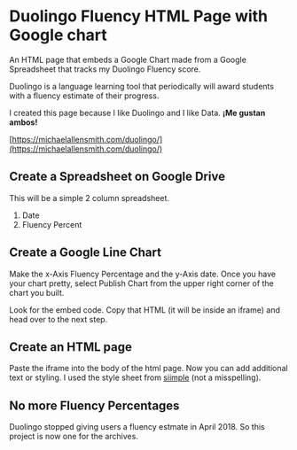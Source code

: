 # Duolingo Fluency HTML Page with Google chart

An HTML page that embeds a Google Chart made from a Google Spreadsheet that tracks my Duolingo Fluency score.

Duolingo is a language learning tool that periodically will award students with a fluency estimate of their progress.

I created this page because I like Duolingo and I like Data. **¡Me gustan ambos!**

[https://michaelallensmith.com/duolingo/](https://michaelallensmith.com/duolingo/)

## Create a Spreadsheet on Google Drive

This will be a simple 2 column spreadsheet.

1.  Date
1.  Fluency Percent

## Create a Google Line Chart

Make the x-Axis Fluency Percentage and the y-Axis date. Once you have your chart pretty, select Publish Chart from the upper right corner of the chart you built.

Look for the embed code. Copy that HTML (it will be inside an iframe) and head over to the next step.

## Create an HTML page

Paste the iframe into the body of the html page. Now you can add additional text or styling. I used the style sheet from [siimple](https://siimple.juanes.xyz/) (not a misspelling).

## No more Fluency Percentages

Duolingo stopped giving users a fluency estmate in April 2018. So this project is now one for the archives.
